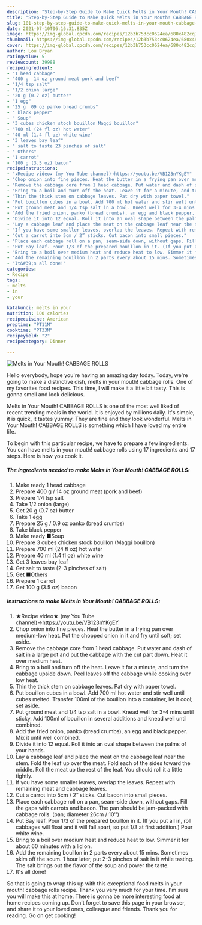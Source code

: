 ```yaml
---
description: "Step-by-Step Guide to Make Quick Melts in Your Mouth! CABBAGE ROLLS"
title: "Step-by-Step Guide to Make Quick Melts in Your Mouth! CABBAGE ROLLS"
slug: 101-step-by-step-guide-to-make-quick-melts-in-your-mouth-cabbage-rolls
date: 2021-07-10T06:16:31.835Z
image: https://img-global.cpcdn.com/recipes/12b3b753cc0624ea/680x482cq70/melts-in-your-mouth-cabbage-rolls-recipe-main-photo.jpg
thumbnail: https://img-global.cpcdn.com/recipes/12b3b753cc0624ea/680x482cq70/melts-in-your-mouth-cabbage-rolls-recipe-main-photo.jpg
cover: https://img-global.cpcdn.com/recipes/12b3b753cc0624ea/680x482cq70/melts-in-your-mouth-cabbage-rolls-recipe-main-photo.jpg
author: Lou Bryan
ratingvalue: 5
reviewcount: 39988
recipeingredient:
- "1 head cabbage"
- "400 g  14 oz ground meat pork and beef"
- "1/4 tsp salt"
- "1/2 onion large"
- "20 g (0.7 oz) butter"
- "1 egg"
- "25 g  09 oz panko bread crumbs"
- " black pepper"
- " Soup"
- "3 cubes chicken stock bouillon Maggi bouillon"
- "700 ml (24 fl oz) hot water"
- "40 ml (1.4 fl oz) white wine"
- "3 leaves bay leaf"
- " salt to taste 23 pinches of salt"
- " Others"
- "1 carrot"
- "100 g (3.5 oz) bacon"
recipeinstructions:
- "★Recipe video★ (my You Tube channel)→https://youtu.be/VB123nYKgEY"
- "Chop onion into fine pieces. Heat the butter in a frying pan over medium-low heat. Put the chopped onion in it and fry until soft; set aside."
- "Remove the cabbage core from 1 head cabbage. Put water and dash of salt in a large pot and put the cabbage with the cut part down. Heat it over medium heat."
- "Bring to a boil and turn off the heat. Leave it for a minute, and turn the cabbage upside down. Peel leaves off the cabbage while cooking over low heat."
- "Thin the thick stem on cabbage leaves. Pat dry with paper towel."
- "Put bouillon cubes in a bowl. Add 700 ml hot water and stir well until cubes melted. Transfer 100ml of the bouillon into a container, let it cool; set aside."
- "Put ground meat and 1/4 tsp salt in a bowl. Knead well for 3-4 mins until sticky. Add 100ml of bouillon in several additions and knead well until combined."
- "Add the fried onion, panko (bread crumbs), an egg and black pepper. Mix it until well combined."
- "Divide it into 12 equal. Roll it into an oval shape between the palms of your hands."
- "Lay a cabbage leaf and place the meat on the cabbage leaf near the stem. Fold the leaf up over the meat. Fold each of the sides toward the middle. Roll the meat up the rest of the leaf. You should roll it a little tightly."
- "If you have some smaller leaves, overlap the leaves. Repeat with remaining meat and cabbage leaves."
- "Cut a carrot into 5cm / 2” sticks. Cut bacon into small pieces."
- "Place each cabbage roll on a pan, seam-side down, without gaps. Fill the gaps with carrots and bacon. The pan should be jam-packed with cabbage rolls. (pan; diameter 26cm / 10&#39;&#39;)"
- "Put Bay leaf. Pour 1/3 of the prepared bouillon in it. (If you put all in, roll cabbages will float and it will fall apart, so put 1/3 at first addition.) Pour white wine."
- "Bring to a boil over medium heat and reduce heat to low. Simmer it for about 60 minutes with a lid on."
- "Add the remaining bouillon in 2 parts every about 15 mins. Sometimes skim off the scum. 1 hour later, put 2-3 pinches of salt in it while tasting. The salt brings out the flavor of the soup and power the taste."
- "It&#39;s all done!"
categories:
- Recipe
tags:
- melts
- in
- your

katakunci: melts in your 
nutrition: 100 calories
recipecuisine: American
preptime: "PT11M"
cooktime: "PT33M"
recipeyield: "2"
recipecategory: Dinner

---
```



![Melts in Your Mouth! CABBAGE ROLLS](https://img-global.cpcdn.com/recipes/12b3b753cc0624ea/680x482cq70/melts-in-your-mouth-cabbage-rolls-recipe-main-photo.jpg)

Hello everybody, hope you're having an amazing day today. Today, we're going to make a distinctive dish, melts in your mouth! cabbage rolls. One of my favorites food recipes. This time, I will make it a little bit tasty. This is gonna smell and look delicious.



Melts in Your Mouth! CABBAGE ROLLS is one of the most well liked of recent trending meals in the world. It is enjoyed by millions daily. It's simple, it is quick, it tastes yummy. They are fine and they look wonderful. Melts in Your Mouth! CABBAGE ROLLS is something which I have loved my entire life.


To begin with this particular recipe, we have to prepare a few ingredients. You can have melts in your mouth! cabbage rolls using 17 ingredients and 17 steps. Here is how you cook it.

<!--inarticleads1-->

##### The ingredients needed to make Melts in Your Mouth! CABBAGE ROLLS:

1. Make ready 1 head cabbage
1. Prepare 400 g / 14 oz ground meat (pork and beef)
1. Prepare 1/4 tsp salt
1. Take 1/2 onion (large)
1. Get 20 g (0.7 oz) butter
1. Take 1 egg
1. Prepare 25 g / 0.9 oz panko (bread crumbs)
1. Take  black pepper
1. Make ready  ■Soup
1. Prepare 3 cubes chicken stock bouillon (Maggi bouillon)
1. Prepare 700 ml (24 fl oz) hot water
1. Prepare 40 ml (1.4 fl oz) white wine
1. Get 3 leaves bay leaf
1. Get  salt to taste (2-3 pinches of salt)
1. Get  ■Others
1. Prepare 1 carrot
1. Get 100 g (3.5 oz) bacon




<!--inarticleads2-->

##### Instructions to make Melts in Your Mouth! CABBAGE ROLLS:

1. ★Recipe video★ (my You Tube channel)→https://youtu.be/VB123nYKgEY
1. Chop onion into fine pieces. Heat the butter in a frying pan over medium-low heat. Put the chopped onion in it and fry until soft; set aside.
1. Remove the cabbage core from 1 head cabbage. Put water and dash of salt in a large pot and put the cabbage with the cut part down. Heat it over medium heat.
1. Bring to a boil and turn off the heat. Leave it for a minute, and turn the cabbage upside down. Peel leaves off the cabbage while cooking over low heat.
1. Thin the thick stem on cabbage leaves. Pat dry with paper towel.
1. Put bouillon cubes in a bowl. Add 700 ml hot water and stir well until cubes melted. Transfer 100ml of the bouillon into a container, let it cool; set aside.
1. Put ground meat and 1/4 tsp salt in a bowl. Knead well for 3-4 mins until sticky. Add 100ml of bouillon in several additions and knead well until combined.
1. Add the fried onion, panko (bread crumbs), an egg and black pepper. Mix it until well combined.
1. Divide it into 12 equal. Roll it into an oval shape between the palms of your hands.
1. Lay a cabbage leaf and place the meat on the cabbage leaf near the stem. Fold the leaf up over the meat. Fold each of the sides toward the middle. Roll the meat up the rest of the leaf. You should roll it a little tightly.
1. If you have some smaller leaves, overlap the leaves. Repeat with remaining meat and cabbage leaves.
1. Cut a carrot into 5cm / 2” sticks. Cut bacon into small pieces.
1. Place each cabbage roll on a pan, seam-side down, without gaps. Fill the gaps with carrots and bacon. The pan should be jam-packed with cabbage rolls. (pan; diameter 26cm / 10&#39;&#39;)
1. Put Bay leaf. Pour 1/3 of the prepared bouillon in it. (If you put all in, roll cabbages will float and it will fall apart, so put 1/3 at first addition.) Pour white wine.
1. Bring to a boil over medium heat and reduce heat to low. Simmer it for about 60 minutes with a lid on.
1. Add the remaining bouillon in 2 parts every about 15 mins. Sometimes skim off the scum. 1 hour later, put 2-3 pinches of salt in it while tasting. The salt brings out the flavor of the soup and power the taste.
1. It&#39;s all done!




So that is going to wrap this up with this exceptional food melts in your mouth! cabbage rolls recipe. Thank you very much for your time. I'm sure you will make this at home. There is gonna be more interesting food at home recipes coming up. Don't forget to save this page in your browser, and share it to your loved ones, colleague and friends. Thank you for reading. Go on get cooking!
